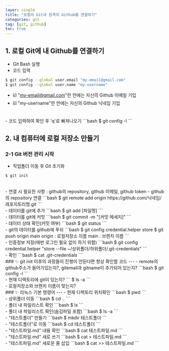 ```yaml
---
layer: single
title: "로컬의 Git과 원격의 Github를 연결하기"
categories: git
tag: [git, github]
toc: true
---
```


## 1. 로컬 Git에 내 Github를 연결하기
 - Git Bash 실행
 - 코드 입력
```bash
$ git config --global user.email "my-email@gmail.com"
$ git config --global user.name "my-username"
```
- ☑️  "my-email@gmail.com"란 안에는 자신의 Github 이메일 기입
- ☑️  "my-username"란 안에는 자신의 Github 닉네임 기입  
<br/>  
- 코드 입력하여 확인 후 'q'로 빠져나오기
```bash
$ git config -l
```  

## 2. 내 컴퓨터에 로컬 저장소 만들기
### 2-1 Git 버전 관리 시작
- 작업폴더 이동 후 Git 초기화
```bash
$ git init
```
<br/>
- 연결 시 필요한 사항 : github의 repository, github 이메일, github token
- github의 repository 연결
```bash
$ git remote add origin https://github.com/닉네임/레포지토리명.git
```  
<br/>
- 데이터를 git에 추가
```bash
$ git add [파일명]
```  
<br/>
- 데이터를 git에 커밋
```bash
$ git commit -m "[커밋 메세지]"
```  
<br/>
- 데이터 상태 확인(커밋 여부)
```bash
$ git status
```  
<br/>
- git의 데이터를 github에 푸쉬
```bash
$ git config credential.helper store
$ git push origin main
origin : 로컬저장소 이름
main : 브렌치 이름
```  
<br/>
- 인증정보 저장(매번 로그인 필요 없이 하기 위함)
```bash
$ git config credential.helper "store --file ~/상위폴더/하위폴더/.git-credentials"
```  
<br/>
- 확인
```bash
$ cat .git-credentials
```  

<br/>
### ✨ git init 이후의 과정들이 진행이 안된다면 항상 확인할 코드
---
 - remote의 github주소가 들어가있는지?, gitemail과 gitname이 추가되어 있는지?
```bash
$ git config -l
```  
<br/>
- 현재 디렉토리에 git이 있는지?
```
$ ls -a
```  
<br/>
- 로컬저장소와 브렌치 이름이 맞는지?  

<br/>
### ✨ 리눅스 기본 명령어
---
- 현재 디렉토리 위치확인
```bash
$ pwd
```  
<br/>
- 상위폴더 이동
```bash
$ cd ..
```  
<br/>
- 폴더 내 파일리스트 확인
```bash
$ ls
```  
<br/>
- 폴더 내 파일리스트 확인(숨김파일 포함)
```bash
$ ls -a
```  
<br/>
- "테스트폴더" 만들기
```bash
$ mkdir 테스트폴더
```  
<br/>
- "테스트폴더"로 이동
```bash
$ cd 테스트폴더
```  
<br/>
- "테스트파일.md" 내용 확인
```bash
$ cat 테스트파일.md
```  
<br/>
- "테스트파일.md" 새로 쓰기
```bash
$ cat > 테스트파일.md
```  
<br/>
- "테스트파일.md" 새로운 줄 삽입
```bash
$ cat >> 테스트파일.md
```
